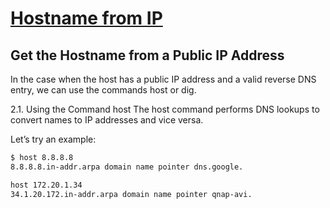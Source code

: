 # **[Hostname from IP](https://www.baeldung.com/linux/hostname-from-ip-address)**

## Get the Hostname from a Public IP Address
In the case when the host has a public IP address and a valid reverse DNS entry, we can use the commands host or dig.

2.1. Using the Command host
The host command performs DNS lookups to convert names to IP addresses and vice versa.

Let’s try an example:

```bash
$ host 8.8.8.8
8.8.8.8.in-addr.arpa domain name pointer dns.google.

host 172.20.1.34
34.1.20.172.in-addr.arpa domain name pointer qnap-avi.
```
